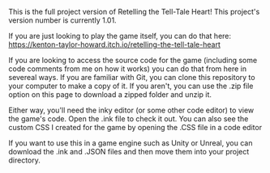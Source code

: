This is the full project version of Retelling the Tell-Tale Heart! This project's version number is currently 1.01.

If you are just looking to play the game itself, you can do that here: https://kenton-taylor-howard.itch.io/retelling-the-tell-tale-heart

If you are looking to access the source code for the game (including some code comments from me on how it works) you can do that from here in severeal ways.  If you are familiar with Git, you can clone this repository to your computer to make a copy of it. If you aren't, you can use the .zip file option on this page to download a zipped folder and unzip it.

Either way, you'll need the inky editor (or some other code editor) to view the game's code.  Open the .ink file to check it out.  You can also see the custom CSS I created for the game by opening the .CSS file in a code editor

If you want to use this in a game engine such as Unity or Unreal, you can download the .ink and .JSON files and then move them into your project directory.
